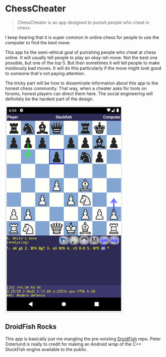 # ChessCheater

> ChessCheater is an app designed to punish people who cheat in chess.

I keep hearing that it is super common in online chess for people to use the computer to find the best move.

This app hs the semi-ethical goal of punishing people who cheat at chess online. It will usually tell people to play an okay-ish move. Not the best one possible, but one of the top 5. But then sometimes it will tell people to make insidiously bad moves. It will do this particularly if the move might *look* good to someone that's not paying attention.

The tricky part will be how to disseminate information about this app to the honest chess community. That way, when a cheater asks for tools on forums, honest players can direct them here. The social engineering will definitely be the hardest part of the design.

![ChessCheater screenshot](../docs/chess_cheater.png)

## DroidFish Rocks

This app is basically just me mangling the pre-existing [DroidFish](https://github.com/peterosterlund2/droidfish) repo.
Peter Osterlund is really to credit for making an Android wrap of the C++ StockFish engine available to the public.
